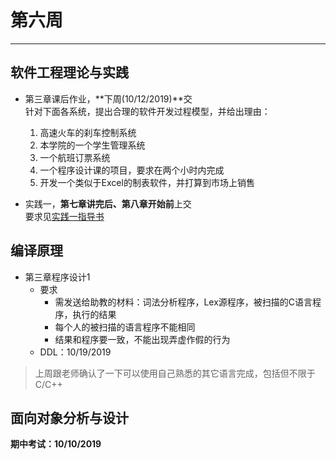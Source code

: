 # 第六周  
---  
## 软件工程理论与实践  
- 第三章课后作业，**下周(10/12/2019)**交  
  针对下面各系统，提出合理的软件开发过程模型，并给出理由：  
  1. 高速火车的刹车控制系统  
  2. 本学院的一个学生管理系统  
  3. 一个航班订票系统  
  4. 一个程序设计课的项目，要求在两个小时内完成  
  5. 开发一个类似于Excel的制表软件，并打算到市场上销售  

- 实践一，**第七章讲完后、第八章开始前**上交  
  要求见[实践一指导书](../Attachment/实践1-项目管理初步考虑.pdf)  

## 编译原理  
- 第三章程序设计1  
  - 要求  
    - 需发送给助教的材料：词法分析程序，Lex源程序，被扫描的C语言程序，执行的结果  
    - 每个人的被扫描的语言程序不能相同  
    - 结果和程序要一致，不能出现弄虚作假的行为  
  - DDL：10/19/2019  
> 上周跟老师确认了一下可以使用自己熟悉的其它语言完成，包括但不限于C/C++  

## 面向对象分析与设计  
**期中考试：10/10/2019**  